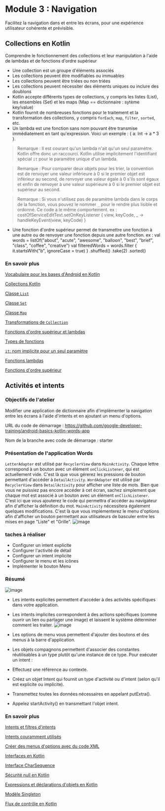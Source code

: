 # Module 3 : Navigation
Facilitez la navigation dans et entre les écrans, pour une expérience utilisateur cohérente et prévisible.

## Collections en Kotlin
Comprendre le fonctionnement des collections et leur manipulation à l'aide de lambdas et de fonctions d'ordre supérieur

- Une collection est un groupe d'éléments associés
- Les collections peuvent être modifiables ou immuables
- Les collections peuvent être triées ou non triées
- Les collections peuvent nécessiter des éléments uniques ou inclure des doublons
- Kotlin accepte différents types de collections, y compris les listes (List), les ensembles (Set) et les maps (Map == dictionnaire : sytème key/value)
- Kotlin fournit de nombreuses fonctions pour le traitement et la transformation des collections, y compris `forEach`, `map`, `filter`, `sorted`, etc.
- Un lambda est une fonction sans nom pouvant être transmise immédiatement en tant qu'expression. Voici un exemple : { a: Int -> a * 3 }.
> Remarque : Il est courant qu'un lambda n'ait qu'un seul paramètre. Kotlin offre donc un raccourci. Kotlin utilise implicitement l'identifiant spécial `it` pour le paramètre unique d'un lambda.

> Remarque : Pour comparer deux objets pour les trier, la convention est de renvoyer une valeur inférieure à 0 si le premier objet est inférieur au second, de renvoyer une valeur égale à 0 s'ils sont égaux et enfin de renvoyer à une valeur supérieure à 0 si le premier objet est supérieur au second.

> Remarque : Si vous n'utilisez pas de paramètre lambda dans le corps de la fonction, vous pouvez le nommer `_` pour le rendre plus lisible et ordonné. Ce code a le même comportement.
ex :
costOfServiceEditText.setOnKeyListener { view, keyCode, _ -> handleKeyEvent(view, keyCode) }
- Une fonction d'ordre supérieur permet de transmettre une fonction à une autre ou de renvoyer une fonction depuis une autre fonction.
ex : 
val words = listOf("about", "acute", "awesome", "balloon", "best", "brief", "class", "coffee", "creative")
val filteredWords = words.filter { it.startsWith("b", ignoreCase = true) }
        .shuffled()
        .take(2)
        .sorted()

### En savoir plus
[Vocabulaire pour les bases d'Android en Kotlin](https://developer.android.com/courses/android-basics-kotlin/android-basics-kotlin-vocab)

[Collections Kotlin](https://kotlinlang.org/docs/reference/collections-overview.html)

[Classe `List`](https://kotlinlang.org/api/latest/jvm/stdlib/kotlin.collections/-list/)

[Classe `Set`](https://kotlinlang.org/api/latest/jvm/stdlib/kotlin.collections/-set/)

[Classe `Map`](https://kotlinlang.org/api/latest/jvm/stdlib/kotlin.collections/-map/)

[Transformations de `Collection`](https://kotlinlang.org/docs/reference/collection-transformations.html)

[Fonctions d'ordre supérieur et lambdas](https://kotlinlang.org/docs/reference/lambdas.html)

[Types de fonctions](https://kotlinlang.org/docs/reference/lambdas.html#function-types)

[`it`: nom implicite pour un seul paramètre](https://kotlinlang.org/docs/reference/lambdas.html#it-implicit-name-of-a-single-parameter)

[Fonctions lambdas](https://play.kotlinlang.org/byExample/04_functional/02_Lambdas)

[Fonctions d'ordre supérieur](https://play.kotlinlang.org/byExample/04_functional/01_Higher-Order%20Functions)

## Activités et intents

### Objectifs de l'atelier
Modifier une application de dictionnaire afin d'implémenter la navigation entre les écrans à l'aide d'intents et en ajoutant un menu d'options.

URL du code de démarrage : https://github.com/google-developer-training/android-basics-kotlin-words-app

Nom de la branche avec code de démarrage : starter

### Présentation de l'application Words
`LetterAdapter` est utilisé par `RecyclerView` dans `MainActivity`. Chaque lettre correspond à un bouton avec un élément `onClickListener`, qui est actuellement vide. C'est là que vous gérerez les pressions de bouton permettant d'accéder à `DetailActivity`.
`WordAdapter` est utilisé par `RecyclerView` dans `DetailActivity` pour afficher une liste de mots. Bien que vous ne puissiez pas encore accéder à cet écran, sachez simplement que chaque mot est associé à un bouton avec un élément `onClickListener`. C'est ici que vous ajouterez le code qui permettra d'accéder au navigateur afin d'afficher la définition du mot.
`MainActivity` nécessitera également quelques modifications. C'est là que vous implémenterez le menu d'options afin d'afficher un bouton permettant aux utilisateurs de basculer entre les mises en page "Liste" et "Grille".
![image](https://user-images.githubusercontent.com/44195741/205601268-e16d6a1f-8f67-4ea2-b310-c507c3068373.png)

### taches à réaliser
- Configurer un intent explicite
- Configurer l'activité de détail
- Configurer un intent implicite
- Configurer le menu et les icônes
- Implémenter le bouton Menu

### Résumé
![image](https://user-images.githubusercontent.com/44195741/205601724-ba304beb-0214-4df9-a74f-271e28a0b4bd.png)

- Les intents explicites permettent d'accéder à des activités spécifiques dans votre application.
- Les intents implicites correspondent à des actions spécifiques (comme ouvrir un lien ou partager une image) et laissent le système déterminer comment les traiter.
![image](https://user-images.githubusercontent.com/44195741/205601901-5847d439-6911-4c7f-b8e2-3d944876792c.png)

- Les options de menu vous permettent d'ajouter des boutons et des menus à la barre d'application.
- Les objets compagnons permettent d'associer des constantes réutilisables à un type plutôt qu'une instance de ce type.
Pour exécuter un intent :

- Effectuez une référence au contexte.
- Créez un objet Intent qui fournit un type d'activité ou d'intent (selon qu'il est explicite ou implicite).
- Transmettez toutes les données nécessaires en appelant putExtra().
- Appelez startActivity() en transmettant l'objet intent.

###  En savoir plus
[Intents et filtres d'intents](https://developer.android.com/guide/components/intents-filters)

[Intents couramment utilisés](https://www.google.com/search?client=safari&rls=en&q=common+intents+android&ie=UTF-8&oe=UTF-8)

[Créer des menus d'options avec du code XML](https://developer.android.com/guide/topics/ui/menus)

[Interfaces en Kotlin](https://kotlinlang.org/docs/reference/interfaces.html)

[Interface CharSequence](https://developer.android.com/reference/java/lang/CharSequence)

[Sécurité null en Kotlin](https://kotlinlang.org/docs/reference/null-safety.html)

[Expressions et déclarations d'objets en Kotlin](https://kotlinlang.org/docs/reference/object-declarations.html)

[Modèle Singleton](https://en.wikipedia.org/wiki/Singleton_pattern)

[Flux de contrôle en Kotlin](https://kotlinlang.org/docs/reference/control-flow.html)
